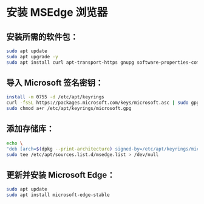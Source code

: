 # 安装 MSEdge 浏览器

##  安装所需的软件包：

```bash
sudo apt update
sudo apt upgrade -y
sudo apt install curl apt-transport-https gnupg software-properties-common -y
```

## 导入 Microsoft 签名密钥：

```bash
install -m 0755 -d /etc/apt/keyrings
curl -fsSL https://packages.microsoft.com/keys/microsoft.asc | sudo gpg --dearmor -o /etc/apt/keyrings/microsoft.gpg
sudo chmod a+r /etc/apt/keyrings/microsoft.gpg
```

## 添加存储库：

```bash
echo \
"deb [arch=$(dpkg --print-architecture) signed-by=/etc/apt/keyrings/microsoft.gpg] https://packages.microsoft.com/repos/edge stable main" | \
sudo tee /etc/apt/sources.list.d/msedge.list > /dev/null
```

## 更新并安装 Microsoft Edge：

```bash
sudo apt update
sudo apt install microsoft-edge-stable
```
